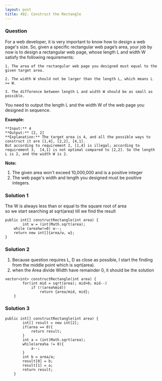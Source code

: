 ```yaml
---
layout: post
title: 492. Construct the Rectangle
---
```

### Question
For a web developer, it is very important to know how to design a web page's
size. So, given a specific rectangular web page’s area, your job by now is to
design a rectangular web page, whose length L and width W satisfy the
following requirements:

    
    
    1. The area of the rectangular web page you designed must equal to the given target area.
      
    2. The width W should not be larger than the length L, which means L >= W.
      
    3. The difference between length L and width W should be as small as possible.
    

You need to output the length L and the width W of the web page you designed
in sequence.

**Example:**  

    
    
    **Input:** 4
    **Output:** [2, 2]
    **Explanation:** The target area is 4, and all the possible ways to construct it are [1,4], [2,2], [4,1]. 
    But according to requirement 2, [1,4] is illegal; according to requirement 3,  [4,1] is not optimal compared to [2,2]. So the length L is 2, and the width W is 2.
    

**Note:**  

  1. The given area won't exceed 10,000,000 and is a positive integer
  2. The web page's width and length you designed must be positive integers.

### Solution 1
The W is always less than or equal to the square root of area  
so we start searching at sqrt(area) till we find the result

    
    
    public int[] constructRectangle(int area) {
            int w = (int)Math.sqrt(area);
    	while (area%w!=0) w--;
    	return new int[]{area/w, w};
    }
    


### Solution 2
  1. Because question requires L, D as close as possible, I start the finding from the middle point which is sqrt(area).
  2. when the Area divide Width have remainder 0, it should be the solution

    
    
    vector<int> constructRectangle(int area) {
            for(int mid = sqrt(area); mid>0; mid--)
                if (!(area%mid))
                    return {area/mid, mid};
        }
    


### Solution 3
    
    
    public int[] constructRectangle(int area) {
            int[] result = new int[2];
            if(area == 0){
                return result;
            }
            int a = (int)Math.sqrt(area);
            while(area%a != 0){
                a--;
            }
            int b = area/a;
            result[0] = b;
            result[1] = a;
            return result;
        }



